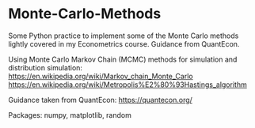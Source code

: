 # Monte-Carlo-Methods

Some Python practice to implement some of the Monte Carlo methods lightly covered in my Econometrics course. Guidance from QuantEcon. 

Using Monte Carlo Markov Chain (MCMC) methods for simulation and distribution simulation: 
https://en.wikipedia.org/wiki/Markov_chain_Monte_Carlo
https://en.wikipedia.org/wiki/Metropolis%E2%80%93Hastings_algorithm

Guidance taken from QuantEcon: https://quantecon.org/

Packages: numpy, matplotlib, random 

